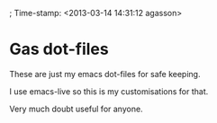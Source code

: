 ; Time-stamp: <2013-03-14 14:31:12 agasson>

Gas dot-files
=============

These are just my emacs dot-files for safe keeping.

I use emacs-live so this is my customisations for that.

Very much doubt useful for anyone.
